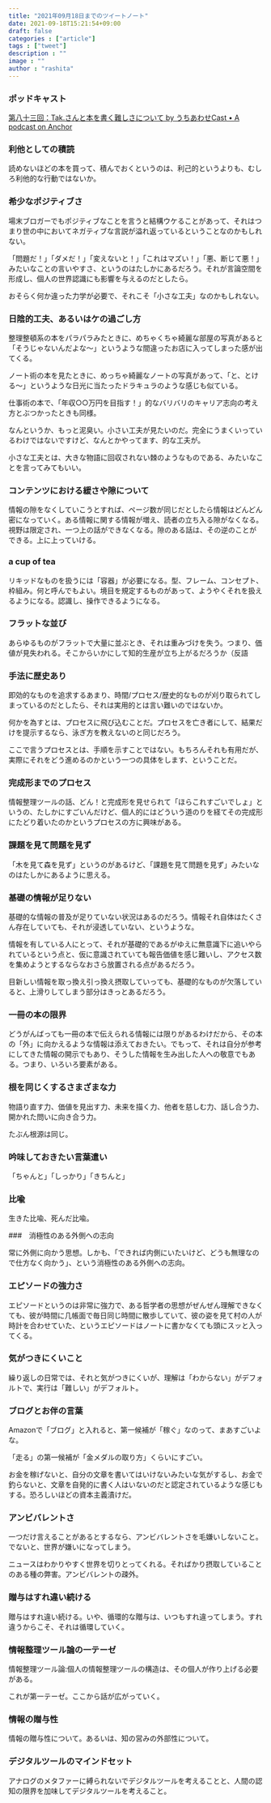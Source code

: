 ```yaml
---
title: "2021年09月18日までのツイートノート"
date: 2021-09-18T15:21:54+09:00
draft: false
categories : ["article"]
tags : ["tweet"]
description : ""
image : ""
author : "rashita"
---
```


### ポッドキャスト

[第八十三回：Tak.さんと本を書く難しさについて by うちあわせCast • A podcast on Anchor](https://anchor.fm/rashita/episodes/Tak-e17eccf)


### 利他としての積読

読めないほどの本を買って、積んでおくというのは、利己的というよりも、むしろ利他的な行動ではないか。

### 希少なポジティブさ

場末ブロガーでもポジティブなことを言うと結構ウケることがあって、それはつまり世の中においてネガティブな言説が溢れ返っているということなのかもしれない。

「問題だ！」「ダメだ！」「変えないと！」「これはマズい！」「悪、断じて悪！」みたいなことの言いやすさ、というのはたしかにあるだろう。それが言論空間を形成し、個人の世界認識にも影響を与えるのだとしたら。

おそらく何か違った力学が必要で、それこそ「小さな工夫」なのかもしれない。

### 日陰的工夫、あるいはケの過ごし方

整理整頓系の本をパラパラみたときに、めちゃくちゃ綺麗な部屋の写真があると「そうじゃないんだよな〜」というような間違ったお店に入ってしまった感が出てくる。

ノート術の本を見たときに、めっちゃ綺麗なノートの写真があって、「と、とける〜」というような日光に当たったドラキュラのような感じも似ている。

仕事術の本で、「年収○○万円を目指す！」的なバリバリのキャリア志向の考え方とぶつかったときも同様。

なんというか、もっと泥臭い。小さい工夫が見たいのだ。完全にうまくいっているわけではないですけど、なんとかやってます、的な工夫が。

小さな工夫とは、大きな物語に回収されない棘のようなものである、みたいなことを言ってみてもいい。

### コンテンツにおける緩さや隙について

情報の隙をなくしていこうとすれば、ページ数が同じだとしたら情報はどんどん密になっていく。ある情報に関する情報が増え、読者の立ち入る隙がなくなる。視野は限定され、一つ上の話ができなくなる。隙のある話は、その逆のことができる。上に上っていける。

### a cup of tea

リキッドなものを扱うには「容器」が必要になる。型、フレーム、コンセプト、枠組み。何と呼んでもよい。境目を規定するものがあって、ようやくそれを扱えるようになる。認識し、操作できるようになる。

### フラットな並び

あらゆるものがフラットで大量に並ぶとき、それは重みづけを失う。つまり、価値が見失われる。そこからいかにして知的生産が立ち上がるだろうか（反語

### 手法に歴史あり

即効的なものを追求するあまり、時間/プロセス/歴史的なものが刈り取られてしまっているのだとしたら、それは実用的とは言い難いのではないか。

何かを為すとは、プロセスに飛び込むことだ。プロセスを亡き者にして、結果だけを提示するなら、泳ぎ方を教えないのと同じだろう。

ここで言うプロセスとは、手順を示すことではない。もちろんそれも有用だが、実際にそれをどう進めるのかという一つの具体をします、ということだ。

### 完成形までのプロセス

情報整理ツールの話、どん！と完成形を見せられて「ほらこれすごいでしょ」というの、たしかにすごいんだけど、個人的にはどういう道のりを経てその完成形にたどり着いたのかというプロセスの方に興味がある。

### 課題を見て問題を見ず

「木を見て森を見ず」というのがあるけど、「課題を見て問題を見ず」みたいなのはたしかにあるように思える。

### 基礎の情報が足りない

基礎的な情報の普及が足りていない状況はあるのだろう。情報それ自体はたくさん存在していても、それが浸透していない、というような。

情報を有している人にとって、それが基礎的であるがゆえに無意識下に追いやられているという点と、仮に意識されていても報告価値を感じ難いし、アクセス数を集めようとするならなおさら放置される点があるだろう。

目新しい情報を取っ換え引っ換え摂取していっても、基礎的なものが欠落していると、上滑りしてしまう部分はきっとあるだろう。


### 一冊の本の限界

どうがんばっても一冊の本で伝えられる情報には限りがあるわけだから、その本の「外」に向かえるような情報は添えておきたい。でもって、それは自分が参考にしてきた情報の開示でもあり、そうした情報を生み出した人への敬意でもある。つまり、いろいろ要素がある。

### 根を同じくするさまざまな力

物語り直す力、価値を見出す力、未来を描く力、他者を慈しむ力、話し合う力、開かれた問いに向き合う力。

たぶん根源は同じ。

### 吟味しておきたい言葉遣い

「ちゃんと」「しっかり」「きちんと」


### 比喩

生きた比喩、死んだ比喩。

###　消極性のある外側への志向

常に外側に向かう思想。しかも、「できれば内側にいたいけど、どうも無理なので仕方なく向かう」、という消極性のある外側への志向。

### エピソードの強力さ

エピソードというのは非常に強力で、ある哲学者の思想がぜんぜん理解できなくても、彼が時間に几帳面で毎日同じ時間に散歩していて、彼の姿を見て村の人が時計を合わせていた、というエピソードはノートに書かなくても頭にスッと入ってくる。

### 気がつきにくいこと

繰り返しの日常では、それと気がつきにくいが、理解は「わからない」がデフォルトで、実行は「難しい」がデフォルト。

### ブログとお伴の言葉

Amazonで「ブログ」と入れると、第一候補が「稼ぐ」なのって、まあすごいよな。

「走る」の第一候補が「金メダルの取り方」くらいにすごい。

お金を稼げないと、自分の文章を書いてはいけないみたいな気がするし、お金で釣らないと、文章を自発的に書く人はいないのだと認定されているような感じもする。恐ろしいほどの資本主義漬けだ。

### アンビバレントさ

一つだけ言えることがあるとするなら、アンビバレントさを毛嫌いしないこと。でないと、世界が嫌いになってしまう。

ニュースはわかりやすく世界を切りとってくれる。そればかり摂取していることのある種の弊害。アンビバレントの疎外。

### 贈与はすれ違い続ける

贈与はすれ違い続ける。いや、循環的な贈与は、いつもすれ違ってしまう。すれ違うからこそ、それは循環していく。

### 情報整理ツール論の一テーゼ

情報整理ツール論:個人の情報整理ツールの構造は、その個人が作り上げる必要がある。

これが第一テーゼ。ここから話が広がっていく。

### 情報の贈与性

情報の贈与性について。あるいは、知の営みの外部性について。

### デジタルツールのマインドセット

アナログのメタファーに縛られないでデジタルツールを考えることと、人間の認知の限界を加味してデジタルツールを考えること。